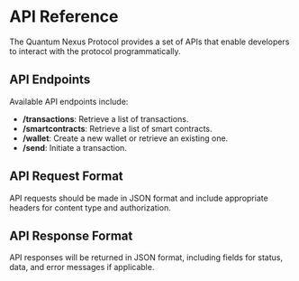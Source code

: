 # API Reference

The Quantum Nexus Protocol provides a set of APIs that enable developers to interact with the protocol programmatically.

## API Endpoints

Available API endpoints include:

- **/transactions**: Retrieve a list of transactions.
- **/smartcontracts**: Retrieve a list of smart contracts.
- **/wallet**: Create a new wallet or retrieve an existing one.
- **/send**: Initiate a transaction.

## API Request Format

API requests should be made in JSON format and include appropriate headers for content type and authorization.

## API Response Format

API responses will be returned in JSON format, including fields for status, data, and error messages if applicable.
